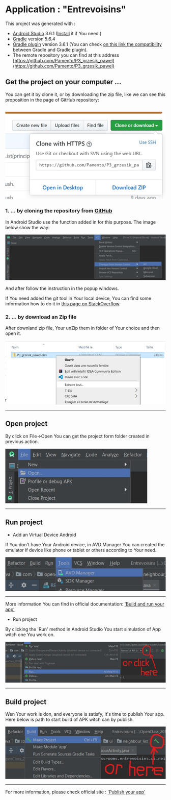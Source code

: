 # Application : "Entrevoisins"


This project was generated with :
* [Android Studio](https://developer.android.com/studio) 3.6.1 ([Install](https://developer.android.com/studio/install) it if You need.)
* [Gradle](https://gradle.org/) version 5.6.4
* [Gradle plugin]() version 3.6.1
(You can check [on this link the compatibility](https://developer.android.com/studio/releases/gradle-plugin.html#updating-gradle) between Gradle and Gradle plugin). 
* The remote repository you can find at this address [https://github.com/Pamento/P3_grzesik_pawel](https://github.com/Pamento/P3_grzesik_pawel)

## Get the project on your computer ...

You can get it by clone it, or by downloading the zip file,
like we can see this proposition in the page of GitHub repository:

![Fig.1](app/src/main/assets/clone_repo.jpg)
---
### 1. ... by cloning the repository from [**GitHub**](https://github.com/)

In Android Studio use the function added in for this purpose.
The image below show the way:

![Fig.2](app/src/main/assets/from_github.jpg)

And after follow the instruction in the popup windows.

If You need added the git tool in Your local device,
You can find some information how to do it in [this page on StackOverflow](https://stackoverflow.com/questions/37093723/how-to-add-an-android-studio-project-to-github/44788350).

### 2. ... by download an Zip file

After downland zip file, Your unZip them in folder of Your choice and then open it.

![Fig.3](app/src/main/assets/by_zip.jpg)
___


## Open project

By click on File->Open You can get the project form folder created in previous action.

![Fig.4](app/src/main/assets/open_project.jpg)
___


## Run project

  * Add an Virtual Device Android
    
If You don't have Your Android device,
in AVD Manager You can created the emulator if device like phone or tablet or others according to Your need.

![Fig.5](app/src/main/assets/set_emulator.jpg)
___
More information You can find in official documentation: ['Build and run your app'](https://developer.android.com/studio/run)

  * Run project
    
By clicking the 'Run' method in Android Studio You start simulation of App witch one You work on.

![Fig.6](app/src/main/assets/run.jpg)
___

## Build project

Wen Your work is don, and everyone is satisfy, it's time to publish Your app.
Here below is path to start build of APK witch can by publish.

![Fig.7](app/src/main/assets/build_compile.jpg)
___

For more information, please check official site : ['Publish your app'](https://developer.android.com/studio/publish)